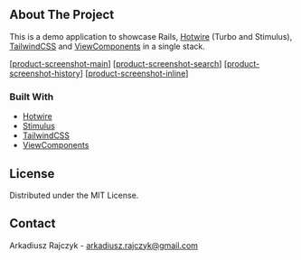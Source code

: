 

<!-- PROJECT LOGO -->

<!-- TABLE OF CONTENTS -->

<!-- ABOUT THE PROJECT -->
## About The Project
This is a demo application to showcase Rails, [Hotwire](https://hotwire.dev) (Turbo and Stimulus), [TailwindCSS](https://tailwindcss.com) and [ViewComponents](https://viewcomponent.org) in a single stack.

[[product-screenshot-main]]
[[product-screenshot-search]]
[[product-screenshot-history]]
[[product-screenshot-inline]]

### Built With

* [Hotwire](https://hotwire.dev) 
* [Stimulus](https://stimulusjs.org)
* [TailwindCSS](https://tailwindcss.com)
* [ViewComponents](https://viewcomponent.org)

<!-- GETTING STARTED -->


<!-- USAGE EXAMPLES -->


<!-- CONTRIBUTING -->

<!-- LICENSE -->
## License

Distributed under the MIT License.


<!-- CONTACT -->
## Contact

Arkadiusz Rajczyk  - arkadiusz.rajczyk@gmail.com

[product-screenshot-main]: images/Main_table.PNG
[product-screenshot-search]: https://github.com/Daster15/rails_hotwire_crud/blob/master/public/images/Search_bar.PNG
[product-screenshot-history]: https://github.com/Daster15/rails_hotwire_crud/blob/master/public/images/History.PNG
[product-screenshot-inline]: https://github.com/Daster15/rails_hotwire_crud/blob/master/public/images/Inline_show.PNG





